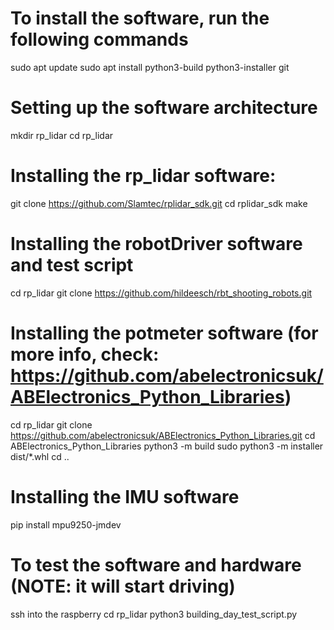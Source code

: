 # To install the software, run the following commands
sudo apt update
sudo apt install python3-build python3-installer git
# Setting up the software architecture
mkdir rp_lidar
cd rp_lidar
# Installing the rp_lidar software:
git clone https://github.com/Slamtec/rplidar_sdk.git
cd rplidar_sdk
make
# Installing the robotDriver software and test script
cd rp_lidar
git clone https://github.com/hildeesch/rbt_shooting_robots.git


# Installing the potmeter software (for more info, check: https://github.com/abelectronicsuk/ABElectronics_Python_Libraries)
cd rp_lidar
git clone https://github.com/abelectronicsuk/ABElectronics_Python_Libraries.git
cd ABElectronics_Python_Libraries
python3 -m build
sudo python3 -m installer dist/*.whl
cd ..

# Installing the IMU software
pip install mpu9250-jmdev

# To test the software and hardware (NOTE: it will start driving)
ssh into the raspberry
cd rp_lidar
python3 building_day_test_script.py
